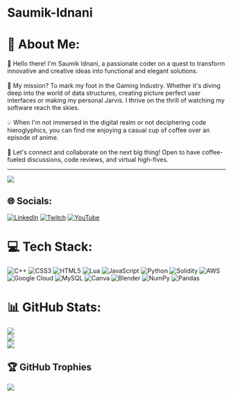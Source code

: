 # Saumik-Idnani
# 💫 About Me:
👋 Hello there! I'm Saumik Idnani, a passionate coder on a quest to transform innovative and creative ideas into functional and elegant solutions.<br><br>🚀 My mission? To mark my foot in the Gaming Industry. Whether it's diving deep into the world of data structures, creating picture perfect user interfaces or making my personal Jarvis. I thrive on the thrill of watching my software reach the skies.<br><br>💡 When I'm not immersed in the digital realm or not deciphering code hieroglyphics, you can find me enjoying a casual cup of coffee over an episode of anime.<br><br>🌟 Let's connect and collaborate on the next big thing! Open to have coffee-fueled discussions, code reviews, and virtual high-fives.

---
[![](https://visitcount.itsvg.in/api?id=TheStrangeGuy&icon=5&color=1)](https://visitcount.itsvg.in)

## 🌐 Socials:
[![LinkedIn](https://img.shields.io/badge/LinkedIn-%230077B5.svg?logo=linkedin&logoColor=white)](https://linkedin.com/in/saumik-idnani) [![Twitch](https://img.shields.io/badge/Twitch-%239146FF.svg?logo=Twitch&logoColor=white)](https://twitch.tv/TheStrangeGuy02) [![YouTube](https://img.shields.io/badge/YouTube-%23FF0000.svg?logo=YouTube&logoColor=white)](https://youtube.com/@UCG5Zl4Hdswh3R43H3pMr87A) 

# 💻 Tech Stack:
![C++](https://img.shields.io/badge/c++-%2300599C.svg?style=flat&logo=c%2B%2B&logoColor=white) ![CSS3](https://img.shields.io/badge/css3-%231572B6.svg?style=flat&logo=css3&logoColor=white) ![HTML5](https://img.shields.io/badge/html5-%23E34F26.svg?style=flat&logo=html5&logoColor=white) ![Lua](https://img.shields.io/badge/lua-%232C2D72.svg?style=flat&logo=lua&logoColor=white) ![JavaScript](https://img.shields.io/badge/javascript-%23323330.svg?style=flat&logo=javascript&logoColor=%23F7DF1E) ![Python](https://img.shields.io/badge/python-3670A0?style=flat&logo=python&logoColor=ffdd54) ![Solidity](https://img.shields.io/badge/Solidity-%23363636.svg?style=flat&logo=solidity&logoColor=white) ![AWS](https://img.shields.io/badge/AWS-%23FF9900.svg?style=flat&logo=amazon-aws&logoColor=white) ![Google Cloud](https://img.shields.io/badge/GoogleCloud-%234285F4.svg?style=flat&logo=google-cloud&logoColor=white) ![MySQL](https://img.shields.io/badge/mysql-%2300000f.svg?style=flat&logo=mysql&logoColor=white) ![Canva](https://img.shields.io/badge/Canva-%2300C4CC.svg?style=flat&logo=Canva&logoColor=white) ![Blender](https://img.shields.io/badge/blender-%23F5792A.svg?style=flat&logo=blender&logoColor=white) ![NumPy](https://img.shields.io/badge/numpy-%23013243.svg?style=flat&logo=numpy&logoColor=white) ![Pandas](https://img.shields.io/badge/pandas-%23150458.svg?style=flat&logo=pandas&logoColor=white)
# 📊 GitHub Stats:
![](https://github-readme-stats.vercel.app/api?username=TheStrangeGuy&theme=dark&hide_border=false&include_all_commits=true&count_private=false)<br/>
![](https://github-readme-streak-stats.herokuapp.com/?user=TheStrangeGuy&theme=dark&hide_border=false)<br/>
![](https://github-readme-stats.vercel.app/api/top-langs/?username=TheStrangeGuy&theme=dark&hide_border=false&include_all_commits=true&count_private=false&layout=compact)

## 🏆 GitHub Trophies
![](https://github-profile-trophy.vercel.app/?username=TheStrangeGuy&theme=algolia&no-frame=false&no-bg=false&margin-w=4)
